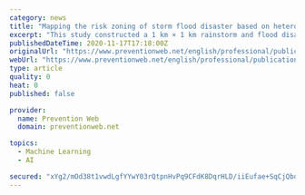 ```yaml
---
category: news
title: "Mapping the risk zoning of storm flood disaster based on heterogeneous data and a machine learning algorithm in Xinjiang, China"
excerpt: "This study constructed a 1 km × 1 km rainstorm and flood disaster zoning map for Xinjiang, China. To do so, storm flood disaster (SFD) data of Xinjiang from 1984 to 2017 at the township level, as well as information on basic natural and social risk are collected collated."
publishedDateTime: 2020-11-17T17:18:00Z
originalUrl: "https://www.preventionweb.net/english/professional/publications/v.php?id=74763"
webUrl: "https://www.preventionweb.net/english/professional/publications/v.php?id=74763"
type: article
quality: 0
heat: 0
published: false

provider:
  name: Prevention Web
  domain: preventionweb.net

topics:
  - Machine Learning
  - AI

secured: "xYg2/mOd38t1vwdLgfYYwY03rQtpnHvPq9CFdK8DqrHLD/iiEufae+SqCjQbq4RXe4P1X78xxGVCnHOVxeF5NGU4vNhcT7RuSK1LFbVVt9udwtoYK9LeTMKN8dUCLPGv9cg2Hvc0Xl/JIgWxXfCxCQ6CRVo3S5tI55OgQpQ8JeNOtzl6i8mvaBA9tNqtogeNWjuqIKXTFTU3TSkkb+p37N7SpHZNrZu07Kpo4+QMErco7bfg+/y88KJHyfVfmd2KBTiubH+VFFPNKXyJhyvAnzyR//HjIdUpqH1/P4Q/mnU8G8O79VZlvUTPcOFQI1ja3sh52UlB+MdHiceCkElCjcYwOOG/tteAuJyDzNzqiVM=;LILY+lTP4FIVv3ZJ7RZ7bA=="
---
```


